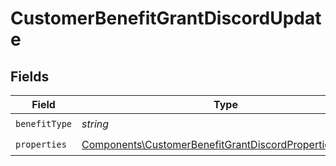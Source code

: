 # CustomerBenefitGrantDiscordUpdate


## Fields

| Field                                                                                                                            | Type                                                                                                                             | Required                                                                                                                         | Description                                                                                                                      |
| -------------------------------------------------------------------------------------------------------------------------------- | -------------------------------------------------------------------------------------------------------------------------------- | -------------------------------------------------------------------------------------------------------------------------------- | -------------------------------------------------------------------------------------------------------------------------------- |
| `benefitType`                                                                                                                    | *string*                                                                                                                         | :heavy_check_mark:                                                                                                               | N/A                                                                                                                              |
| `properties`                                                                                                                     | [Components\CustomerBenefitGrantDiscordPropertiesUpdate](../../Models/Components/CustomerBenefitGrantDiscordPropertiesUpdate.md) | :heavy_check_mark:                                                                                                               | N/A                                                                                                                              |